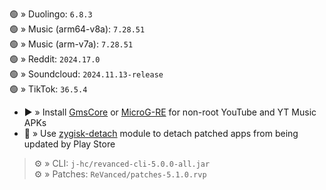 🟢 » Duolingo: `6.8.3`  
🟢 » Music (arm64-v8a): `7.28.51`  
🟢 » Music (arm-v7a): `7.28.51`  
🟢 » Reddit: `2024.17.0`  
🟢 » Soundcloud: `2024.11.13-release`  
🟢 » TikTok: `36.5.4`  

- ▶️ » Install [GmsCore](https://github.com/ReVanced/GmsCore/releases) or [MicroG-RE](https://github.com/WSTxda/MicroG-RE/releases) for non-root YouTube and YT Music APKs  
- 🛑 » Use [zygisk-detach](https://github.com/j-hc/zygisk-detach) module to detach patched apps from being updated by Play Store
  
> ⚙️ » CLI: `j-hc/revanced-cli-5.0.0-all.jar`  
> ⚙️ » Patches: `ReVanced/patches-5.1.0.rvp`    
